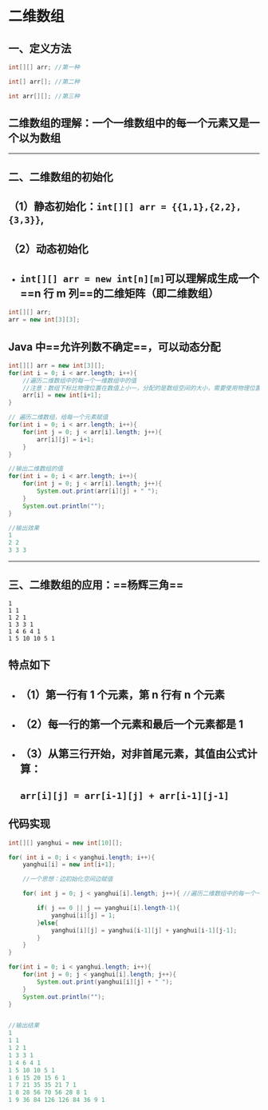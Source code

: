 # 二维数组

## 一、定义方法

```java
int[][] arr; //第一种

int[] arr[]; //第二种

int arr[][]; //第三种
```

## 二维数组的理解：一个一维数组中的每一个元素又是一个以为数组

---

## 二、二维数组的初始化

## （1）静态初始化：`int[][] arr = {{1,1},{2,2},{3,3}}`,

## （2）动态初始化

- ## `int[][] arr = new int[n][m]`可以理解成生成一个==n 行 m 列==的二维矩阵（即二维数组）

```java
int[][] arr;
arr = new int[3][3];
```

## Java 中==允许列数不确定==，可以动态分配

```java
int[][] arr = new int[3][];
for(int i = 0; i < arr.length; i++){
    //遍历二维数组中的每一个一维数组中的值
    //注意：数组下标比物理位置在数值上小一，分配的是数组空间的大小，需要使用物理位置的数值
    arr[i] = new int[i+1];
}

// 遍历二维数组，给每一个元素赋值
for(int i = 0; i < arr.length; i++){
    for(int j = 0; j < arr[i].length; j++){
        arr[i][j] = i+1;
    }
}

//输出二维数组的值
for(int i = 0; i < arr.length; i++){
    for(int j = 0; j < arr[i].length; j++){
        System.out.print(arr[i][j] + " ");
    }
    System.out.println("");
}

//输出效果
1
2 2
3 3 3
```

---

## 三、二维数组的应用：==杨辉三角==

```
1
1 1
1 2 1
1 3 3 1
1 4 6 4 1
1 5 10 10 5 1
```

## 特点如下

- ## （1）第一行有 1 个元素，第 n 行有 n 个元素
- ## （2）每一行的第一个元素和最后一个元素都是 1
- ## （3）从第三行开始，对非首尾元素，其值由公式计算：
  ## `arr[i][j] = arr[i-1][j] + arr[i-1][j-1]`

## 代码实现

```java
int[][] yanghui = new int[10][];

for( int i = 0; i < yanghui.length; i++){
    yanghui[i] = new int[i+1];

    //一个思想：边初始化空间边赋值

    for( int j = 0; j < yanghui[i].length; j++){ //遍历二维数组中的每一个一维数组中的每一个元素

        if( j == 0 || j == yanghui[i].length-1){
            yanghui[i][j] = 1;
        }else{
            yanghui[i][j] = yanghui[i-1][j] + yanghui[i-1][j-1];
        }
    }
}

for(int i = 0; i < yanghui.length; i++){
    for(int j = 0; j < yanghui[i].length; j++){
        System.out.print(yanghui[i][j] + " ");
    }
    System.out.println("");
}


//输出结果
1
1 1
1 2 1
1 3 3 1
1 4 6 4 1
1 5 10 10 5 1
1 6 15 20 15 6 1
1 7 21 35 35 21 7 1
1 8 28 56 70 56 28 8 1
1 9 36 84 126 126 84 36 9 1
```
